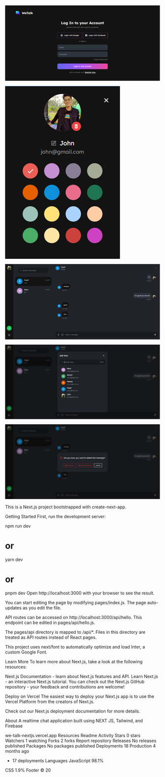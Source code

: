 
![Alt text](./screenshots/image.png)

![Alt text](./screenshots/image-2.png)

![Alt text](./screenshots/image-3.png)

![Alt text](./screenshots/image-5.png)

![Alt text](./screenshots/image-4.png)

This is a Next.js project bootstrapped with create-next-app.

Getting Started
First, run the development server:

npm run dev
# or
yarn dev
# or
pnpm dev
Open http://localhost:3000 with your browser to see the result.

You can start editing the page by modifying pages/index.js. The page auto-updates as you edit the file.

API routes can be accessed on http://localhost:3000/api/hello. This endpoint can be edited in pages/api/hello.js.

The pages/api directory is mapped to /api/*. Files in this directory are treated as API routes instead of React pages.

This project uses next/font to automatically optimize and load Inter, a custom Google Font.

Learn More
To learn more about Next.js, take a look at the following resources:

Next.js Documentation - learn about Next.js features and API.
Learn Next.js - an interactive Next.js tutorial.
You can check out the Next.js GitHub repository - your feedback and contributions are welcome!

Deploy on Vercel
The easiest way to deploy your Next.js app is to use the Vercel Platform from the creators of Next.js.

Check out our Next.js deployment documentation for more details.

About
A realtime chat application built using NEXT JS, Tailwind, and Firebase

we-talk-nextjs.vercel.app
Resources
 Readme
 Activity
Stars
 0 stars
Watchers
 1 watching
Forks
 2 forks
Report repository
Releases
No releases published
Packages
No packages published
Deployments
18
 Production 4 months ago
+ 17 deployments
Languages
JavaScript
98.1%
 
CSS
1.9%
Footer
© 20

